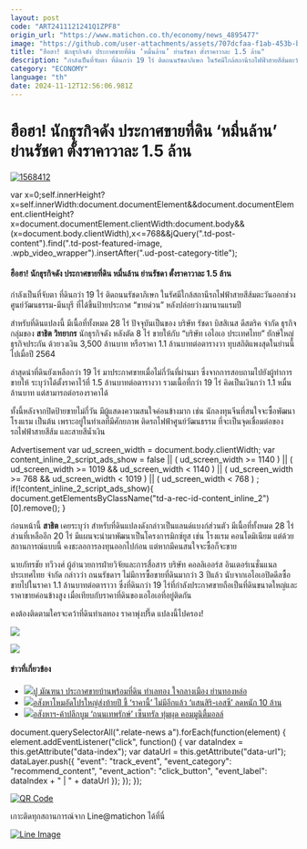 ```yaml
---
layout: post
code: "ART2411121241Q1ZPF8"
origin_url: "https://www.matichon.co.th/economy/news_4895477"
image: "https://github.com/user-attachments/assets/707dcfaa-f1ab-453b-b884-87a66d99a1ce"
title: "ฮือฮา! นักธุรกิจดัง ประกาศขายที่ดิน ‘หมื่นล้าน’ ย่านรัชดา ตั้งราคาวาละ 1.5 ล้าน"
description: "กำลังเป็นที่จับตา ที่ดินกว่า 19 ไร่ ติดถนนรัชดาภิเษก ในรัศมีใกล้สถานีรถไฟฟ้าสายสีส้มตะวันออกช่วงศูนย์วัฒนธรรม-มีนบุรี"
category: "ECONOMY"
language: "th"
date: 2024-11-12T12:56:06.981Z
---
```


# ฮือฮา! นักธุรกิจดัง ประกาศขายที่ดิน ‘หมื่นล้าน’ ย่านรัชดา ตั้งราคาวาละ 1.5 ล้าน

[![](https://www.matichon.co.th/wp-content/uploads/2024/11/1568412.jpg "1568412")](https://www.matichon.co.th/wp-content/uploads/2024/11/1568412.jpg)

var x=0;self.innerHeight?x=self.innerWidth:document.documentElement&&document.documentElement.clientHeight?x=document.documentElement.clientWidth:document.body&&(x=document.body.clientWidth),x<=768&&jQuery(".td-post-content").find(".td-post-featured-image, .wpb\_video\_wrapper").insertAfter(".ud-post-category-title");

#### **ฮือฮา! นักธุรกิจดัง ประกาศขายที่ดิน หมื่นล้าน ย่านรัชดา ตั้งราคาวาละ 1.5 ล้าน**

กำลังเป็นที่จับตา ที่ดินกว่า 19 ไร่ ติดถนนรัชดาภิเษก ในรัศมีใกล้สถานีรถไฟฟ้าสายสีส้มตะวันออกช่วงศูนย์วัฒนธรรม-มีนบุรี ที่ได้ขึ้นป้ายประกาศ “ขายด่วน” หลังปล่อยว่างมานานแรมปี

สำหรับที่ดินแปลงนี้ มีเนื้อที่ทั้งหมด 28 ไร่ ปัจจุบันเป็นของ บริษัท รัชดา บิสสิเนส ดีสตริค จำกัด ธุรกิจกลุ่มของ **สาธิต วิทยากร** นักธุรกิจดัง หลังตัด 8 ไร่ ขายให้กับ “บริษัท เอไอเอ ประเทศไทย” ยักษ์ใหญ่ธุรกิจประกัน ด้วยวงเงิน 3,500 ล้านบาท หรือราคา 1.1 ล้านบาทต่อตารางวา ทุบสถิติแพงสุดในย่านนี้ ไปเมื่อปี 2564

ล่าสุดนำที่ดินยังเหลือกว่า 19 ไร่ มาประกาศขายเมื่อไม่กี่วันที่ผ่านมา ซึ่งจากการสอบถามไปยังผู้ทำการขายให้ ระบุว่าได้ตั้งราคาไว้ที่ 1.5 ล้านบาทต่อตารางวา รวมเนื้อที่กว่า 19 ไร่ คิดเป็นเงินกว่า 1.1 หมื่นล้านบาท แต่สามารถต่อรองราคาได้

ทั้งนี้หลังจากปิดป้ายขายไม่กี่วัน มีผู้แสดงความสนใจค่อนข้างมาก เช่น นักลงทุนจีนที่สนใจจะซื้อพัฒนาโรงแรม เป็นต้น เพราะอยู่ในทำเลที่มีศักยภาพ ติดรถไฟฟ้าศูนย์วัฒนธรรม ที่จะเป็นจุดเชื่อมต่อของรถไฟฟ้าสายสีส้ม และสายสีน้ำเงิน

Advertisement var ud\_screen\_width = document.body.clientWidth; var content\_inline\_2\_script\_ads\_show = false || ( ud\_screen\_width >= 1140 ) || ( ud\_screen\_width >= 1019 && ud\_screen\_width < 1140 ) || ( ud\_screen\_width >= 768 && ud\_screen\_width < 1019 ) || ( ud\_screen\_width < 768 ) ; if(!content\_inline\_2\_script\_ads\_show){ document.getElementsByClassName("td-a-rec-id-content\_inline\_2")\[0\].remove(); }

ก่อนหน้านี้ **สาธิต** เคยระบุว่า สำหรับที่ดินแปลงดังกล่าวเป็นแลนด์แบงก์ส่วนตัว มีเนื้อที่ทั้งหมด 28 ไร่ ส่วนที่เหลืออีก 20 ไร่ มีแผนจะนำมาพัฒนาเป็นโครงการมิกซ์ยูส เช่น โรงแรม คอนโดมิเนียม แต่ด้วยสถานการณ์แบบนี้ คงชะลอการลงทุนออกไปก่อน แต่หากมีคนสนใจจะซื้อก็จะขาย

นายภัทรชัย ทวีวงศ์ ผู้อำนวยการฝ่ายวิจัยและการสื่อสาร บริษัท คอลลิเออร์ส อินเตอร์เนชั่นแนล ประเทศไทย จำกัด กล่าวว่า ถนนรัชดาฯ ไม่มีการซื้อขายที่ดินมากว่า 3 ปีแล้ว นับจากเอไอเอปิดดีลซื้อขายไปในราคา 1.1 ล้านบาทต่อตาราวา ซึ่งที่ดินกว่า 19 ไร่ที่กำลังประกาศขายถือเป็นที่ดินขนาดใหญ่และราคาขายค่อนข้างสูง เมื่อเทียบกับราคาที่ดินของเอไอเอที่อยู่ติดกัน

คงต้องติดตามใครจะคว้าที่ดินทำเลทอง ราคาพุ่งปรี๊ด แปลงนี้ไปครอง!

![](https://www.matichon.co.th/wp-content/uploads/2024/11/C8F26A8D-4A1C-482C-ADB2-32A4A65F87C2-1024x768.jpg)

![](https://www.matichon.co.th/wp-content/uploads/2024/11/B1C05A88-2480-4314-8AFC-5ED33CCEA416-1024x768.jpg)

#### ข่าวที่เกี่ยวข้อง

*   [![](https://www.matichon.co.th/wp-content/uploads/2024/11/kphkomujfbo.jpg)ปู มัณฑนา ประกาศขายบ้านพร้อมที่ดิน ทำเลทอง ใจกลางเมือง ย่านทองหล่อ](https://www.matichon.co.th/entertainment/news_4890733)
*   [![](https://www.matichon.co.th/wp-content/uploads/2024/11/บ้านแสนสิริ-0172.jpg)อสังหาโหมอัดโปรใหญ่ส่งท้ายปี ชี้ ‘ราคานี้’ ไม่มีอีกแล้ว ‘แสนสิริ-เอสซี’ ลดหนัก 10 ล้าน](https://www.matichon.co.th/economy/news_4887875)
*   [![](https://www.matichon.co.th/wp-content/uploads/2024/11/ภป-อสังหาฯค้าปลีกบูมถนนเทพรักษ์ขึ้นเว็บ.jpg)อสังหาฯ-ค้าปลีกบูม ‘ถนนเทพรักษ์’ เซ็นทรัล ทุ่มผุด คอมมูนิตี้มอลล์](https://www.matichon.co.th/economy/news_4885620)

document.querySelectorAll(".relate-news a").forEach(function(element) { element.addEventListener("click", function() { var dataIndex = this.getAttribute("data-index"); var dataUrl = this.getAttribute("data-url"); dataLayer.push({ "event": "track\_event", "event\_category": "recommend\_content", "event\_action": "click\_button", "event\_label": dataIndex + " | " + dataUrl }); }); });

[![QR Code](https://www.matichon.co.th/wp-content/uploads/2023/07/wob1371z.jpg)](https://lin.ee/ht0nDxX)

เกาะติดทุกสถานการณ์จาก Line@matichon ได้ที่นี่

[![Line Image](https://www.matichon.co.th/wp-content/uploads/2023/07/th.png)](https://lin.ee/ht0nDxX)